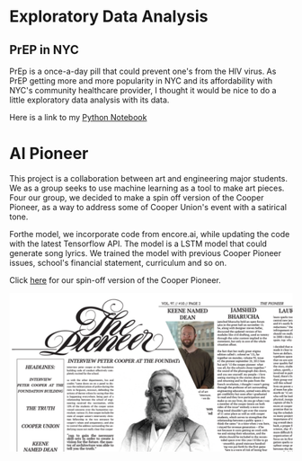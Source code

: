 # Exploratory Data Analysis 

## PrEP in NYC
PrEp is a once-a-day pill that could prevent one's from the HIV virus. As PrEP getting more and more popularity in NYC and its affordability with NYC's community healthcare provider, I thought it would be nice to do a little exploratory data analysis with its data.

Here is a link to my [Python Notebook](https://github.com/raymondminglee/Data-Science/blob/master/Expo/Expo.ipynb)

# AI Pioneer
This project is a collaboration between art and engineering major students. We as a group seeks to use machine learning as a tool to make art pieces. Four our group, we decided to make a spin off version of the Cooper Pioneer, as a way to address some of Cooper Union's event with a satirical tone.  

Forthe model, we incorporate code from encore.ai, while updating the code with the latest Tensorflow API. The model is a LSTM model that could generate song lyrics. We trained the model with previous Cooper Pioneer issues, school's financial statement, curriculum and so on.  

Click [here](https://github.com/raymondminglee/Data-Science/raw/master/Pioneer.pdf) for our spin-off version of the Cooper Pioneer.  

[<img src="pic/AIPioneer.PNG?raw=true"/>](https://github.com/raymondminglee/Data-Science/raw/master/Pioneer.pdf)